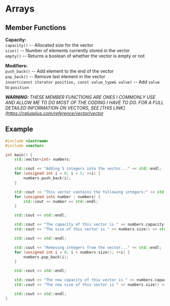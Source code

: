 # Arrays
## Member Functions
**Capacity:**  
`capacity()` -- Allocated size for the vector  
`size()` -- Number of elements currently stored in the vector  
`empty()` -- Returns a boolean of whether the vector is empty or not  

**Modifiers:**  
`push_back()` -- Add element to the end of the vector  
`pop_back()` -- Remove last element in the vector  
`insert(const iterator position, const value_type& value)` -- Add `value` to `position`  

***WARNING:*** *THESE MEMBER FUNCTIONS ARE ONES I COMMONLY USE AND ALLOW ME TO DO MOST OF THE CODING I HAVE TO DO.
FOR A FULL DETAILED INFORMATION ON VECTORS, SEE [THIS LINK](https://cplusplus.com/reference/vector/vector*

## Example
```cpp
#include <iostream>
#include <vector>

int main() {
    std::vector<int> numbers;

    std::cout << "Adding 5 integers into the vector..." << std::endl;
    for (unsigned int i = 0; i < 5; ++i) {
        numbers.push_back(i);
    }

    std::cout << "This vector contains the following integers:" << std::endl;
    for (unsigned int& number : numbers) {
        std::cout << number << std::endl;
    }

    std::cout << std::endl;

    std::cout << "The capacity of this vector is " << numbers.capacity() << std::endl;
    std::cout << "The size of this vector is " << numbers.size() << std::endl;

    std::cout << std::endl;

    std::cout << "Removing integers from the vector..." << std::endl;
    for (unsigned int i = 0; i < numbers.size(); ++i) {
        numbers.pop_back(i);
    }

    std::cout << std::endl;

    std::cout << "The new capacity of this vector is " << numbers.capacity() << std::endl;
    std::cout << "The new size of this vector is " << numbers.size() << std::endl;

    std::cout << std::endl;
}
```